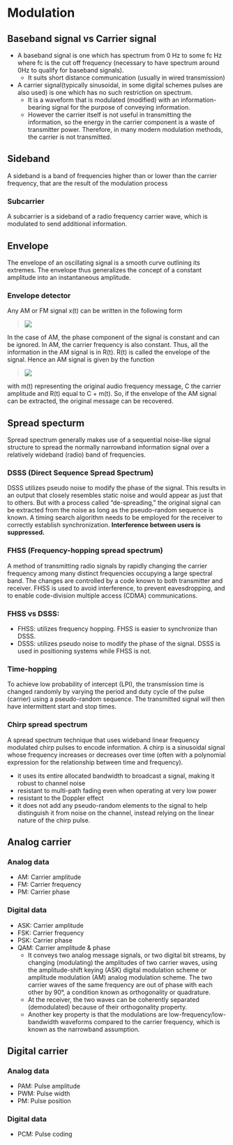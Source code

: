 # Modulation

## Baseband signal vs Carrier signal
- A baseband signal is one which has spectrum from 0 Hz to some fc Hz where fc is the cut off frequency (necessary to have spectrum around 0Hz to qualify for baseband signals). 
    - It suits short distance communication (usually in wired transmission)
- A carrier signal(typically sinusoidal, in some digital schemes pulses are also used) is one which has no such restriction on spectrum. 
    - It is a waveform that is modulated (modified) with an information-bearing signal for the purpose of conveying information.
    - However the carrier itself is not useful in transmitting the information, so the energy in the carrier component is a waste of transmitter power. Therefore, in many modern modulation methods, the carrier is not transmitted.

## Sideband

A sideband is a band of frequencies higher than or lower than the carrier frequency, that are the result of the modulation process

### Subcarrier

A subcarrier is a sideband of a radio frequency carrier wave, which is modulated to send additional information.

## Envelope

The envelope of an oscillating signal is a smooth curve outlining its extremes. The envelope thus generalizes the concept of a constant amplitude into an instantaneous amplitude.

### Envelope detector

Any AM or FM signal x(t) can be written in the following form
><img src="https://latex.codecogs.com/gif.latex? x(t)=R(t)\cos(\omega t+\varphi (t))"/>
In the case of AM, the phase component of the signal is constant and can be ignored. In AM, the carrier frequency is also constant. Thus, all the information in the AM signal is in R(t). R(t) is called the envelope of the signal. Hence an AM signal is given by the function
><img src="https://latex.codecogs.com/gif.latex? x(t)=(C+m(t))\cos(\omega t)"/>
with m(t) representing the original audio frequency message, C the carrier amplitude and R(t) equal to C + m(t). So, if the envelope of the AM signal can be extracted, the original message can be recovered.

## Spread specturm

Spread spectrum generally makes use of a sequential noise-like signal structure to spread the normally narrowband information signal over a relatively wideband (radio) band of frequencies.

### DSSS (Direct Sequence Spread Spectrum)

DSSS utilizes pseudo noise to modify the phase of the signal. This results in an output that closely resembles static noise and would appear as just that to others. But with a process called “de-spreading,” the original signal can be extracted from the noise as long as the pseudo-random sequence is known. A timing search algorithm needs to be employed for the receiver to correctly establish synchronization. **Interference between users is suppressed.**

### FHSS (Frequency-hopping spread spectrum)

A method of transmitting radio signals by rapidly changing the carrier frequency among many distinct frequencies occupying a large spectral band. The changes are controlled by a code known to both transmitter and receiver. FHSS is used to avoid interference, to prevent eavesdropping, and to enable code-division multiple access (CDMA) communications.

### FHSS vs DSSS:

- FHSS: utilizes frequency hopping. FHSS is easier to synchronize than DSSS. 
- DSSS: utilizes pseudo noise to modify the phase of the signal. DSSS is used in positioning systems while FHSS is not.

### Time-hopping

To achieve low probability of intercept (LPI), the transmission time is changed randomly by varying the period and duty cycle of the pulse (carrier) using a pseudo-random sequence. The transmitted signal will then have intermittent start and stop times.

### Chirp spread spectrum

A spread spectrum technique that uses wideband linear frequency modulated chirp pulses to encode information. A chirp is a sinusoidal signal whose frequency increases or decreases over time (often with a polynomial expression for the relationship between time and frequency).
- it uses its entire allocated bandwidth to broadcast a signal, making it robust to channel noise
- resistant to multi-path fading even when operating at very low power
- resistant to the Doppler effect
- it does not add any pseudo-random elements to the signal to help distinguish it from noise on the channel, instead relying on the linear nature of the chirp pulse.


## Analog carrier

### Analog data

- AM: Carrier amplitude
- FM: Carrier frequency
- PM: Carrier phase

### Digital data

- ASK: Carrier amplitude
- FSK: Carrier frequency
- PSK: Carrier phase
- QAM: Carrier amplitude & phase
    - It conveys two analog message signals, or two digital bit streams, by changing (modulating) the amplitudes of two carrier waves, using the amplitude-shift keying (ASK) digital modulation scheme or amplitude modulation (AM) analog modulation scheme. The two carrier waves of the same frequency are out of phase with each other by 90°, a condition known as orthogonality or quadrature. 
    - At the receiver, the two waves can be coherently separated (demodulated) because of their orthogonality property. 
    - Another key property is that the modulations are low-frequency/low-bandwidth waveforms compared to the carrier frequency, which is known as the narrowband assumption.

## Digital carrier

### Analog data

- PAM: Pulse amplitude
- PWM: Pulse width
- PM: Pulse position

### Digital data

- PCM: Pulse coding
